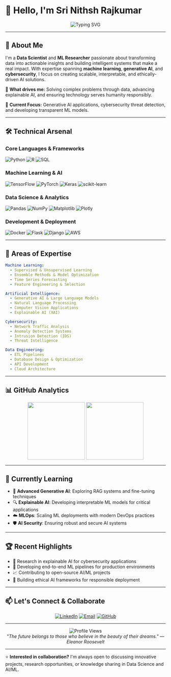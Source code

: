 # 👋 Hello, I'm Sri Nithsh Rajkumar

<div align="center">
  <img src="https://readme-typing-svg.herokuapp.com?font=Fira+Code&pause=1000&color=2E9EF7&center=true&vCenter=true&width=500&lines=Data+Scientist+%7C+ML+Researcher;Generative+AI+Enthusiast;Building+Intelligent+Solutions;Passionate+About+Ethical+AI" alt="Typing SVG" />
</div>

---

## 🚀 About Me

I'm a **Data Scientist** and **ML Researcher** passionate about transforming data into actionable insights and building intelligent systems that make a real impact. With expertise spanning **machine learning**, **generative AI**, and **cybersecurity**, I focus on creating scalable, interpretable, and ethically-driven AI solutions.

🔬 **What drives me:** Solving complex problems through data, advancing explainable AI, and ensuring technology serves humanity responsibly.

🎯 **Current Focus:** Generative AI applications, cybersecurity threat detection, and developing transparent ML models.

---

## 🛠️ Technical Arsenal

### **Core Languages & Frameworks**
![Python](https://img.shields.io/badge/Python-3776AB?style=for-the-badge&logo=python&logoColor=white)
![R](https://img.shields.io/badge/R-276DC3?style=for-the-badge&logo=r&logoColor=white)
![SQL](https://img.shields.io/badge/SQL-336791?style=for-the-badge&logo=postgresql&logoColor=white)

### **Machine Learning & AI**
![TensorFlow](https://img.shields.io/badge/TensorFlow-FF6F00?style=for-the-badge&logo=tensorflow&logoColor=white)
![PyTorch](https://img.shields.io/badge/PyTorch-EE4C2C?style=for-the-badge&logo=pytorch&logoColor=white)
![Keras](https://img.shields.io/badge/Keras-D00000?style=for-the-badge&logo=keras&logoColor=white)
![scikit-learn](https://img.shields.io/badge/scikit--learn-F7931E?style=for-the-badge&logo=scikit-learn&logoColor=white)

### **Data Science & Analytics**
![Pandas](https://img.shields.io/badge/Pandas-150458?style=for-the-badge&logo=pandas&logoColor=white)
![NumPy](https://img.shields.io/badge/NumPy-013243?style=for-the-badge&logo=numpy&logoColor=white)
![Matplotlib](https://img.shields.io/badge/Matplotlib-11557c?style=for-the-badge&logo=python&logoColor=white)
![Plotly](https://img.shields.io/badge/Plotly-3F4F75?style=for-the-badge&logo=plotly&logoColor=white)

### **Development & Deployment**
![Docker](https://img.shields.io/badge/Docker-2496ED?style=for-the-badge&logo=docker&logoColor=white)
![Flask](https://img.shields.io/badge/Flask-000000?style=for-the-badge&logo=flask&logoColor=white)
![Django](https://img.shields.io/badge/Django-092E20?style=for-the-badge&logo=django&logoColor=white)
![AWS](https://img.shields.io/badge/AWS-232F3E?style=for-the-badge&logo=amazon-aws&logoColor=white)

---

## 🎯 Areas of Expertise

```yaml
Machine Learning:
  - Supervised & Unsupervised Learning
  - Ensemble Methods & Model Optimization
  - Time Series Forecasting
  - Feature Engineering & Selection

Artificial Intelligence:
  - Generative AI & Large Language Models
  - Natural Language Processing
  - Computer Vision Applications
  - Explainable AI (XAI)

Cybersecurity:
  - Network Traffic Analysis
  - Anomaly Detection Systems
  - Intrusion Detection (IDS)
  - Threat Intelligence

Data Engineering:
  - ETL Pipelines
  - Database Design & Optimization
  - API Development
  - Cloud Architecture
```

---

## 📊 GitHub Analytics

<div align="center">
  <img height="180em" src="https://github-readme-stats.vercel.app/api?username=srinithshrajkumar&show_icons=true&theme=tokyonight&include_all_commits=true&count_private=true"/>
  <img height="180em" src="https://github-readme-stats.vercel.app/api/top-langs/?username=srinithshrajkumar&layout=compact&langs_count=8&theme=tokyonight"/>
</div>

---

## 🌱 Currently Learning

- 🤖 **Advanced Generative AI**: Exploring RAG systems and fine-tuning techniques
- 🔍 **Explainable AI**: Developing interpretable ML models for critical applications  
- ☁️ **MLOps**: Scaling ML deployments with modern DevOps practices
- 🛡️ **AI Security**: Ensuring robust and secure AI systems

---

## 🏆 Recent Highlights

- 🔬 Research in explainable AI for cybersecurity applications
- 🚀 Developing end-to-end ML pipelines for production environments
- 📈 Contributing to open-source AI/ML projects
- 🎯 Building ethical AI frameworks for responsible deployment

---

## 📫 Let's Connect & Collaborate

<div align="center">
  
[![LinkedIn](https://img.shields.io/badge/LinkedIn-0077B5?style=for-the-badge&logo=linkedin&logoColor=white)](https://www.linkedin.com/in/sri-nithsh-rajkumar)
[![Email](https://img.shields.io/badge/Email-D14836?style=for-the-badge&logo=gmail&logoColor=white)](mailto:srinithshrajkumar@gmail.com)
[![GitHub](https://img.shields.io/badge/GitHub-100000?style=for-the-badge&logo=github&logoColor=white)](https://github.com/srinithshrajkumar)

</div>

---

<div align="center">
  <img src="https://komarev.com/ghpvc/?username=srinithshrajkumar&color=blue&style=flat-square&label=Profile+Views" alt="Profile Views" />
</div>

<div align="center">
  <i>"The future belongs to those who believe in the beauty of their dreams." — Eleanor Roosevelt</i>
</div>

---

⭐ **Interested in collaboration?** I'm always open to discussing innovative projects, research opportunities, or knowledge sharing in Data Science and AI/ML.
